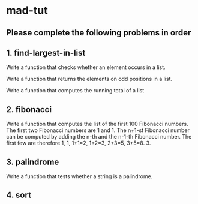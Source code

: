 # mad-tut

## Please complete the following problems in order

## 1. find-largest-in-list

Write a function that checks whether an element occurs in a list.

Write a function that returns the elements on odd positions in a list.

Write a function that computes the running total of a list

## 2. fibonacci

Write a function that computes the list of the first 100 Fibonacci numbers. The first two Fibonacci numbers are 1 and 1. The n+1-st Fibonacci number can be computed by adding the n-th and the n-1-th Fibonacci number. The first few are therefore 1, 1, 1+1=2, 1+2=3, 2+3=5, 3+5=8. 3.

## 3. palindrome

Write a function that tests whether a string is a palindrome.

## 4. sort
